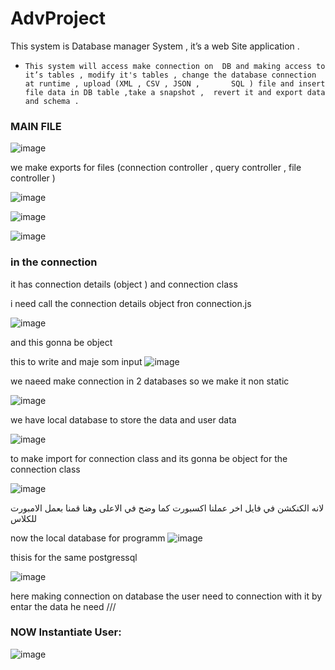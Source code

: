 # AdvProject
This system is  Database manager System , it’s a web Site application . 

-     This system will access make connection on  DB and making access to it’s tables , modify it's tables , change the database connection at runtime , upload (XML , CSV , JSON ,       SQL ) file and insert file data in DB table ,take a snapshot ,  revert it and export data and schema .  



### MAIN FILE 
![image](https://user-images.githubusercontent.com/64756218/146205671-327a1621-3b8c-4ede-8ae4-24698c10e0b0.png)

we make exports for files (connection controller , query controller , file controller )



![image](https://user-images.githubusercontent.com/64756218/146206094-fbfadd83-a7bd-46d2-9406-bc0ce28a45f0.png)


![image](https://user-images.githubusercontent.com/64756218/146206134-c4c234b9-f4ed-452f-a4f0-df5f8f2a5031.png)


![image](https://user-images.githubusercontent.com/64756218/146206209-3f44bcf6-f0b6-4592-8fce-d1117268f858.png)

### in the connection 

it has connection details (object ) 
and connection class 

i need call the connection details object fron connection.js

![image](https://user-images.githubusercontent.com/64756218/146209453-1c299432-32f8-46dc-84c1-b95d3320e8bf.png)

and this gonna be object 



this to write and maje som input 
![image](https://user-images.githubusercontent.com/64756218/146213984-167d873a-ec82-4d70-8f2f-419c877c32ea.png)


we naeed make connection in 2 databases so we make it non static 

![image](https://user-images.githubusercontent.com/64756218/146215232-a5588a18-a3f9-4c3a-af7c-27718bf50ca8.png)



we have local database to store the data and user data 

![image](https://user-images.githubusercontent.com/64756218/146215596-3cab2ee1-41b7-4fa7-ac80-a6ba1dd7dd61.png)



to make import for connection class and its gonna be object for the connection class 

![image](https://user-images.githubusercontent.com/64756218/146215736-ab297ef7-9cfb-40e5-85ab-29fcb6ea0485.png)

لانه الكنكشن في فايل اخر عملنا اكسبورت كما وضح في الاعلى وهنا قمنا بعمل الامبورت للكلاس 


now the local database for programm 
![image](https://user-images.githubusercontent.com/64756218/146216344-1e30de6b-29f6-4506-8a05-5d40eae2555c.png)

thisis for the same postgressql 

![image](https://user-images.githubusercontent.com/64756218/146216507-8e9964d7-41c4-4bec-970d-d0b4f88c988c.png)

here making connection on database the user need to connection with it 
by entar the data he need 
///








### NOW Instantiate User:

![image](https://user-images.githubusercontent.com/64756218/146219786-2002c719-9559-4d63-a619-448d59fe0f0c.png)

